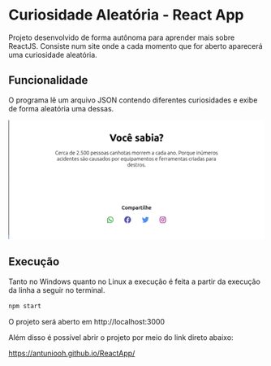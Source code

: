 # Curiosidade Aleatória - React App

Projeto desenvolvido de forma autônoma para aprender mais sobre ReactJS. Consiste num site onde a cada momento que for aberto aparecerá uma curiosidade aleatória.


## Funcionalidade

O programa lê um arquivo JSON contendo diferentes curiosidades e exibe de forma aleatória uma dessas.

![image](images/main.png)

## Execução

Tanto no Windows quanto no Linux a execução é feita a partir da execução da linha a seguir no terminal. 

```bash
npm start
```
O projeto será aberto em http://localhost:3000

Além disso é possível abrir o projeto por meio do link direto abaixo:

https://antuniooh.github.io/ReactApp/
